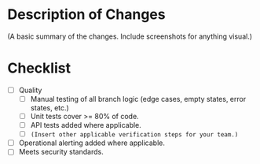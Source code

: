 # Description of Changes

(A basic summary of the changes. Include screenshots for anything visual.)

# Checklist

- [ ] Quality
  - [ ] Manual testing of all branch logic (edge cases, empty states, error states, etc.)
  - [ ] Unit tests cover >= 80% of code.
  - [ ] API tests added where applicable.
  - [ ] `(Insert other applicable verification steps for your team.)`
- [ ] Operational alerting added where applicable.
- [ ] Meets security standards.
